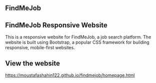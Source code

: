 ## FindMeJob

## FindMeJob Responsive Website

This is a responsive website for FindMeJob, a job search platform. The website is built using Bootstrap, a popular CSS framework for building responsive, mobile-first websites.
## View the website
https://moustafashahin122.github.io/findmejob/homepage.html